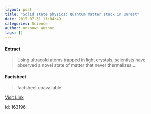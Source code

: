 ```yaml
---
layout: post
title: "Solid state physics: Quantum matter stuck in unrest"
date: 2015-07-31 11:04:49
categories: Science
author: unknown author
tags: []
---
```



#### Extract
>Using ultracold atoms trapped in light crystals, scientists have observed a novel state of matter that never thermalizes....

#### Factsheet
>factsheet unavailable

[Visit Link](http://www.sciencedaily.com/releases/2015/07/150731070449.htm)

id:  163196


